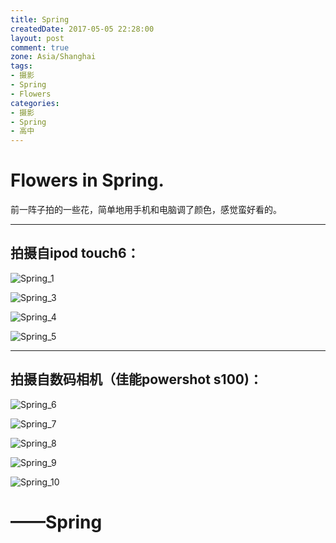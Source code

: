 ```yaml
---
title: Spring
createdDate: 2017-05-05 22:28:00
layout: post
comment: true
zone: Asia/Shanghai
tags:
- 摄影
- Spring
- Flowers
categories:
- 摄影
- Spring
- 高中
---
```

# Flowers in Spring.

前一阵子拍的一些花，简单地用手机和电脑调了颜色，感觉蛮好看的。

<!--more-->

----

## 拍摄自ipod touch6：

![Spring_1](images/1491917117692.jpeg)

![Spring_3](images/1491917129991.jpeg)

![Spring_4](images/1491917137076.jpeg)

![Spring_5](images/1491917142441.jpeg)


----

## 拍摄自数码相机（佳能powershot s100)：

![Spring_6](images/IMG_0009.jpg)

![Spring_7](images/IMG_0011.jpg)

![Spring_8](images/IMG_0012.jpg)

![Spring_9](images/IMG_0018.jpg)

![Spring_10](images/IMG_0025.jpg)

# ——Spring
